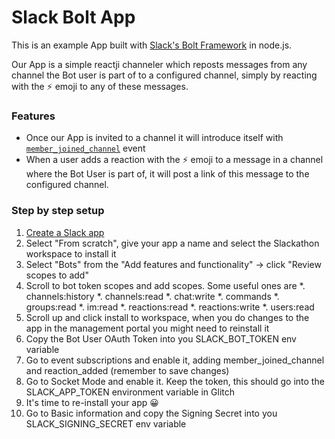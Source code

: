 # Slack Bolt App

This is an example App built with [Slack's Bolt Framework](https://slack.dev/bolt-js/tutorial/getting-started) in node.js.

Our App is a simple reactji channeler which reposts messages from any channel the Bot user is part of to a configured channel,
simply by reacting with the ⚡ emoji to any of these messages.

### Features

- Once our App is invited to a channel it will introduce itself with [`member_joined_channel`](https://api.slack.com/events/member_joined_channel) event
- When a user adds a reaction with the ⚡ emoji to a message in a channel where the Bot User is part of, it will post a link of this message to the configured channel.

### Step by step setup

1. [Create a Slack app](https://api.slack.com/apps?new_app=1&ref=bolt_start_hub)
1. Select "From scratch", give your app a name and select the Slackathon workspace to install it
1. Select "Bots" from the "Add features and functionality" -> click "Review scopes to add"
1. Scroll to bot token scopes and add scopes. Some useful ones are
    *. channels:history
    *. channels:read
    *. chat:write
    *. commands
    *. groups:read
    *. im:read
    *. reactions:read
    *. reactions:write
    *. users:read
1. Scroll up and click install to workspace, when you do changes to the app in the management portal you might need to reinstall it
1. Copy the Bot User OAuth Token into you SLACK_BOT_TOKEN env variable
1. Go to event subscriptions and enable it, adding member_joined_channel and reaction_added (remember to save changes)
1. Go to Socket Mode and enable it. Keep the token, this should go into the SLACK_APP_TOKEN environment variable in Glitch
1. It's time to re-install your app 😀
1. Go to Basic information and copy the Signing Secret into you SLACK_SIGNING_SECRET env variable
